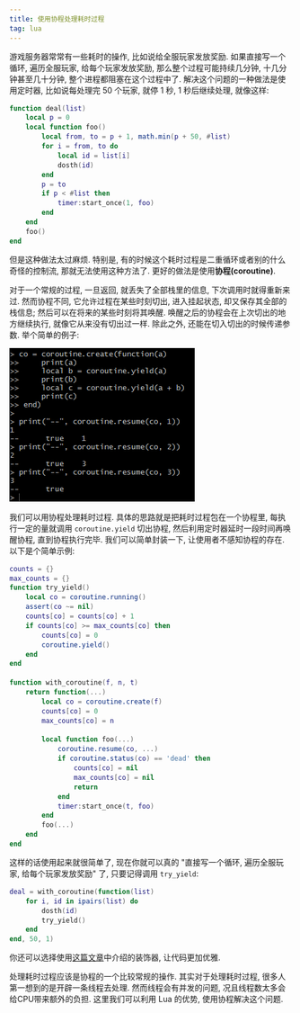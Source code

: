 ```yaml
---
title: 使用协程处理耗时过程
tag: lua
---
```

游戏服务器常常有一些耗时的操作, 比如说给全服玩家发放奖励. 如果直接写一个循环, 遍历全服玩家, 给每个玩家发放奖励, 那么整个过程可能持续几分钟, 十几分钟甚至几十分钟, 整个进程都阻塞在这个过程中了. 解决这个问题的一种做法是使用定时器, 比如说每处理完 50 个玩家, 就停 1 秒, 1 秒后继续处理, 就像这样:

```lua
function deal(list)
    local p = 0
    local function foo()
        local from, to = p + 1, math.min(p + 50, #list)
        for i = from, to do
            local id = list[i]
            dosth(id)
        end
        p = to
        if p < #list then
            timer:start_once(1, foo)
        end
    end
    foo()
end
```

但是这种做法太过麻烦. 特别是, 有的时候这个耗时过程是二重循环或者别的什么奇怪的控制流, 那就无法使用这种方法了. 更好的做法是使用**协程(coroutine)**.

对于一个常规的过程, 一旦返回, 就丢失了全部栈里的信息, 下次调用时就得重新来过. 然而协程不同, 它允许过程在某些时刻切出, 进入挂起状态, 却又保存其全部的栈信息; 然后可以在将来的某些时刻将其唤醒. 唤醒之后的协程会在上次切出的地方继续执行, 就像它从来没有切出过一样. 除此之外, 还能在切入切出的时候传递参数. 举个简单的例子:

![result](/assets/images/use-coroutines-to-process-time-consuming-procedures_1.png)

我们可以用协程处理耗时过程. 具体的思路就是把耗时过程包在一个协程里, 每执行一定的量就调用 `coroutine.yield` 切出协程, 然后利用定时器延时一段时间再唤醒协程, 直到协程执行完毕. 我们可以简单封装一下, 让使用者不感知协程的存在. 以下是个简单示例:

```lua
counts = {}
max_counts = {}
function try_yield()
    local co = coroutine.running()
    assert(co ~= nil)
    counts[co] = counts[co] + 1
    if counts[co] >= max_counts[co] then
        counts[co] = 0
        coroutine.yield()
    end
end

function with_coroutine(f, n, t)
    return function(...)
        local co = coroutine.create(f)
        counts[co] = 0
        max_counts[co] = n

        local function foo(...)
            coroutine.resume(co, ...)
            if coroutine.status(co) == 'dead' then
                counts[co] = nil
                max_counts[co] = nil
                return
            end
            timer:start_once(t, foo)
        end
        foo(...)
    end
end
```

这样的话使用起来就很简单了, 现在你就可以真的 "直接写一个循环, 遍历全服玩家, 给每个玩家发放奖励" 了, 只要记得调用 `try_yield`:

```lua
deal = with_coroutine(function(list)
    for i, id in ipairs(list) do
        dosth(id)
        try_yield()
    end
end, 50, 1)
```

你还可以选择使用[这篇文章](/lua/2019/09/15/lua-decorator.html)中介绍的装饰器, 让代码更加优雅.

处理耗时过程应该是协程的一个比较常规的操作. 其实对于处理耗时过程, 很多人第一想到的是开辟一条线程去处理. 然而线程会有并发的问题, 况且线程数太多会给CPU带来额外的负担. 这里我们可以利用 Lua 的优势, 使用协程解决这个问题.

